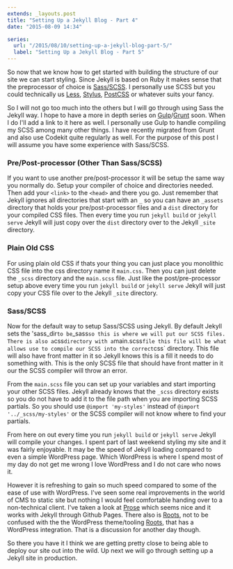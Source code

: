 ```yaml
---
extends: _layouts.post
title: "Setting Up a Jekyll Blog - Part 4"
date: "2015-08-09 14:34"

series:
  url: "/2015/08/10/setting-up-a-jekyll-blog-part-5/"
  label: "Setting Up a Jekyll Blog - Part 5"
---
```


So now that we know how to get started with building the structure of our site we can start styling. Since Jekyll is based on Ruby it makes sense that the preprocessor of choice is [Sass/SCSS](http://sass-lang.com). I personally use SCSS but you could technically us [Less](http://lesscss.org), [Stylus](https://learnboost.github.io/stylus/), [PostCSS](https://github.com/postcss/postcss) or whatever suits your fancy.

So I will not go too much into the others but I will go through using Sass the Jekyll way. I hope to have a more in depth series on [Gulp](http://gulpjs.com)/[Grunt](http://gruntjs.com) soon. When I do I'll add a link to it here as well. I personally use Gulp to handle compiling my SCSS among many other things. I have recently migrated from Grunt and also use Codekit quite regularly as well. For the purpose of this post I will assume you have some experience with Sass/SCSS.

### Pre/Post-processor (Other Than Sass/SCSS)
If you want to use another pre/post-processor it will be setup the same way you normally do. Setup your compiler of choice and directories needed. Then add your `<link>` to the `<head>` and there you go. Just remember that Jekyll ignores all directories that start with an `_` so you can have an `_assets` directory that holds your pre/post-processor files and a `dist` directory for your compiled CSS files. Then every time you run `jekyll build` or `jekyll serve` Jekyll will just copy over the `dist` directory over to the Jekyll `_site` directory.

### Plain Old CSS
For using plain old CSS if thats your thing you can just place you monolithic CSS file into the css directory name it `main.css`. Then you can just delete the `_scss` directory and the `main.scss` file. Just like the post/pre-processor setup above every time you run `jekyll build` or `jekyll serve` Jekyll will just copy your CSS file over to the Jekyll `_site` directory.

### Sass/SCSS
Now for the default way to setup Sass/SCSS using Jekyll. By default Jekyll sets the 'sass_dir` to be `_sass` so this is where we will put our SCSS files. There is also a `css` directory with a `main.scss` file this file will be what allows use to compile our SCSS into the correct `css` directory. This file will also have front matter in it so Jekyll knows this is a fill it needs to do something with. This is the only SCSS file that should have front matter in it our the SCSS compiler will throw an error.

From the `main.scss` file you can set up your variables and start importing your other SCSS files. Jekyll already knows that the `_scss` directory exists so you do not have to add it to the file path when you are importing SCSS partials. So you should use `@import 'my-styles'` instead of `@import '../_scss/my-styles'` or the SCSS compiler will not know where to find your partials.

From here on out every time you run `jekyll build` or `jekyll serve` Jekyll will compile your changes. I spent part of last weekend styling my site and it was fairly enjoyable. It may be the speed of Jekyll loading compared to even a simple WordPress page. Which WordPress is where I spend most of my day do not get me wrong I love WordPress and I do not care who nows it.

However it is refreshing to gain so much speed compared to some of the ease of use with WordPress. I've seen some real improvements in the world of CMS to static site but nothing I would feel comfortable handing over to a non-technical client. I've taken a look at [Prose](http://prose.io/) which seems nice and it works with Jekyll through Github Pages. There also is [Roots](http://roots.cx/), not to be confused with the the WordPress theme/tooling [Roots](https://roots.io), that has a WordPress integration. That is a discussion for another day though.

So there you have it I think we are getting pretty close to being able to deploy our site out into the wild. Up next we will go through setting up a Jekyll site in production.
